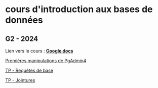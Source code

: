 # cours d'introduction aux bases de données

## G2 - 2024

Lien vers le cours : **[Google docs](https://docs.google.com/presentation/d/1TKlmLLidOdDczgt6kVVT4sk8SPTT3wJeAhqYRh8FDHs/edit?usp=sharing)**

[Premières manipulations de PgAdmin4](/TP/SELECT/Mise%20en%20place.md)

[TP - Requêtes de base](/TP/SELECT/Requetes%20de%20base.md)

[TP - Jointures](/TP/JOIN/Jointures.md)
